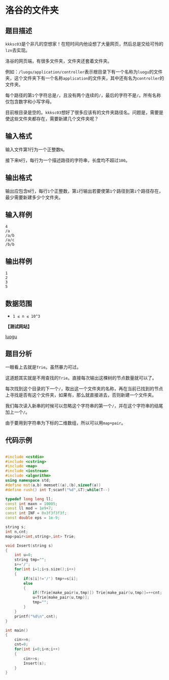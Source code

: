 # 洛谷的文件夹


## 题目描述

`kkksc03`是个非凡的空想家！在短时间内他设想了大量网页，然后总是交给可怜的`lzn`去实现。

洛谷的网页端，有很多文件夹，文件夹还套着文件夹。

例如：`/luogu/application/controller`表示根目录下有一个名称为`luogu`的文件夹，这个文件夹下有一个名称`application`的文件夹，其中还有名为`controller`的文件夹。

每个路径的第`1`个字符总是`/`，且没有两个连续的`/`，最后的字符不是`/`。所有名称仅包含数字和小写字母。

目前根目录是空的。`kkksc03`想好了很多应该有的文件夹路径名。问题是，需要是使这些文件夹都存在，需要新建几个文件夹呢？

## 输入格式

输入文件第1行为一个正整数`N`。

接下来`N`行，每行为一个描述路径的字符串，长度均不超过`100`。

## 输出格式

输出应包含`N`行，每行`1`个正整数，第`i`行输出若要使第`1`个路径到第`i`个路径存在，最少需要新建多少个文件夹。

## 输入样例

    4
    /a
    /a/b
    /a/c
    /b/b

## 输出样例

    1
    2
    3
    5


## 数据范围

- `1 ≤ n ≤ 10^3`

**【测试网站】**

[luogu](https://www.luogu.org/problemnew/show/P1738) 

## 题目分析
   
   一眼看上去就是`Trie`。虽然暴力可过。
   
   这道题其实就是不用查找的`Trie`。直接每次输出这棵树的节点数量就可以了。
   
   每次找到这个目录的下一个`/`，取出这一个文件夹的名称，再在当前已找到的节点上寻找是否有这个文件夹，如果有，那么就直接进去，否则新建一个文件夹。
   
   我们每次读入新串的时候可以忽略这个字符串的第一个`/`，并在这个字符串的结尾加上一个`/`。
   
   由于要用到字符串为下标的二维数组，所以可以用`map+pair`。
  
  
## 代码示例

```c++

#include <cstdio>
#include <cstring>
#include <map>
#include <iostream>
#include <algorithm>
using namespace std;
#define mst(a,b) memset((a),(b),sizeof(a))
#define rush() int T;scanf("%d",&T);while(T--)

typedef long long ll;
const int maxn = 10005;
const ll mod = 1e9+7;
const int INF = 0x3f3f3f3f;
const double eps = 1e-9;

string s;
int n,cnt;
map<pair<int,string>,int> Trie;

void Insert(string s)
{
    int u=0;
    string tmp="";
    s+='/';
    for(int i=1;i<s.size();i++)
    {
        if(s[i]!='/') tmp+=s[i];
        else
        {
            if(!Trie[make_pair(u,tmp)]) Trie[make_pair(u,tmp)]=++cnt;
            u=Trie[make_pair(u,tmp)];
            tmp="";
        }
    }
    printf("%d\n",cnt);
}

int main()
{
    cin>>n;
    cnt=0;
    for(int i=0;i<n;i++)
    {
        cin>>s;
        Insert(s);
    }
}

```
   
   
   
